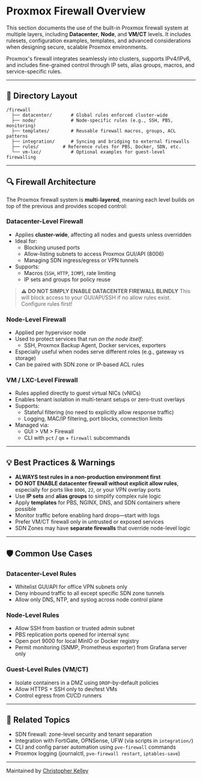 # Proxmox Firewall Overview

This section documents the use of the built-in Proxmox firewall system at multiple layers, including **Datacenter**, **Node**, and **VM/CT** levels. It includes rulesets, configuration examples, templates, and advanced considerations when designing secure, scalable Proxmox environments.

Proxmox's firewall integrates seamlessly into clusters, supports IPv4/IPv6, and includes fine-grained control through IP sets, alias groups, macros, and service-specific rules.

---

## 📁 Directory Layout
```
/firewall
  ├── datacenter/       # Global rules enforced cluster-wide
  ├── node/             # Node-specific rules (e.g., SSH, PBS, monitoring)
  ├── templates/        # Reusable firewall macros, groups, ACL patterns
  ├── integration/      # Syncing and bridging to external firewalls
  ├── rules/         # Reference rules for PBS, Docker, SDN, etc.
  └── vm-lxc/           # Optional examples for guest-level firewalling
```

---

## 🔍 Firewall Architecture

The Proxmox firewall system is **multi-layered**, meaning each level builds on top of the previous and provides scoped control:

### Datacenter-Level Firewall
- Applies **cluster-wide**, affecting all nodes and guests unless overridden
- Ideal for:
  - Blocking unused ports
  - Allow-listing subnets to access Proxmox GUI/API (8006)
  - Managing SDN ingress/egress or VPN tunnels
- Supports:
  - Macros (`SSH`, `HTTP`, `ICMP`), rate limiting
  - IP sets and groups for policy reuse

> **⚠️ DO NOT SIMPLY ENABLE DATACENTER FIREWALL BLINDLY**
> This will block access to your GUI/API/SSH if no allow rules exist. Configure rules first!

### Node-Level Firewall
- Applied per hypervisor node
- Used to protect services that run *on the node itself*:
  - SSH, Proxmox Backup Agent, Docker services, exporters
- Especially useful when nodes serve different roles (e.g., gateway vs storage)
- Can be paired with SDN zone or IP-based ACL rules

### VM / LXC-Level Firewall
- Rules applied directly to guest virtual NICs (vNICs)
- Enables tenant isolation in multi-tenant setups or zero-trust overlays
- Supports:
  - Stateful filtering (no need to explicitly allow response traffic)
  - Logging, MAC/IP filtering, port blocks, connection limits
- Managed via:
  - GUI > VM > Firewall
  - CLI with `pct` / `qm` + `firewall` subcommands

---

## 💡 Best Practices & Warnings

- **ALWAYS test rules in a non-production environment first**
- **DO NOT ENABLE datacenter firewall without explicit allow rules**, especially for ports like `8006`, `22`, or your VPN overlay ports
- Use **IP sets** and **alias groups** to simplify complex rule logic
- Apply **templates** for PBS, NGINX, DNS, and SDN containers where possible
- Monitor traffic before enabling hard drops—start with logs
- Prefer VM/CT firewall only in untrusted or exposed services
- SDN Zones may have **separate firewalls** that override node-level logic

---

## 🛡️ Common Use Cases

### Datacenter-Level Rules
- Whitelist GUI/API for office VPN subnets only
- Deny inbound traffic to all except specific SDN zone tunnels
- Allow only DNS, NTP, and syslog across node control plane

### Node-Level Rules
- Allow SSH from bastion or trusted admin subnet
- PBS replication ports opened for internal sync
- Open port 9000 for local MinIO or Docker registry
- Permit monitoring (SNMP, Prometheus exporter) from Grafana server only

### Guest-Level Rules (VM/CT)
- Isolate containers in a DMZ using `DROP`-by-default policies
- Allow HTTPS + SSH only to dev/test VMs
- Control egress from CI/CD runners

---

## 🔗 Related Topics
- SDN firewall: zone-level security and tenant separation
- Integration with FortiGate, OPNSense, UFW (via scripts in `integration/`)
- CLI and config parser automation using `pve-firewall` commands
- Proxmox logging (journalctl, `pve-firewall restart`, `iptables-save`)

---

Maintained by [Christopher Kelley](https://github.com/ghostkellz)

